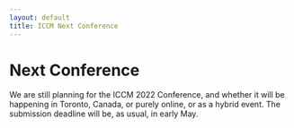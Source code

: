 ```yaml
---
layout: default
title: ICCM Next Conference
---
```


# Next Conference


We are still planning for the ICCM 2022 Conference, and whether it will be happening in Toronto, Canada, or purely online, or as a hybrid event.  The submission deadline will be, as usual, in early May.
